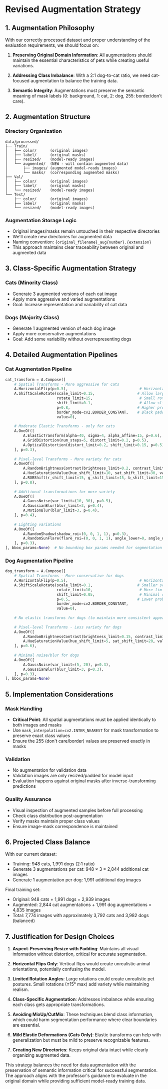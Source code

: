 
# Revised Augmentation Strategy

## 1. Augmentation Philosophy

With our correctly processed dataset and proper understanding of the evaluation requirements, we should focus on:

1. **Preserving Original Domain Information**: All augmentations should maintain the essential characteristics of pets while creating useful variations.

2. **Addressing Class Imbalance**: With a 2:1 dog-to-cat ratio, we need cat-focused augmentation to balance the training data.

3. **Semantic Integrity**: Augmentations must preserve the semantic meaning of mask labels (0: background, 1: cat, 2: dog, 255: border/don't care).

## 2. Augmentation Structure

### Directory Organization
```
data/processed/
├── Train/
│   ├── color/      (original images)
│   ├── label/      (original masks)
│   ├── resized/    (model-ready images)
│   └── augmented/  (NEW - will contain augmented data)
│       ├── images/ (augmented model-ready images)
│       └── masks/  (corresponding augmented masks)
├── Val/
│   ├── color/      (original images)
│   ├── label/      (original masks)
│   └── resized/    (model-ready images)
└── Test/
    ├── color/      (original images)
    ├── label/      (original masks)
    └── resized/    (model-ready images)
```

### Augmentation Storage Logic
- Original images/masks remain untouched in their respective directories
- We'll create new directories for augmented data
- Naming convention: `{original_filename}_aug{number}.{extension}`
- This approach maintains clear traceability between original and augmented data

## 3. Class-Specific Augmentation Strategy

### Cats (Minority Class)
- Generate 3 augmented versions of each cat image
- Apply more aggressive and varied augmentations
- Goal: Increase representation and variability of cat data

### Dogs (Majority Class)
- Generate 1 augmented version of each dog image
- Apply more conservative augmentations
- Goal: Add some variability without overrepresenting dogs

## 4. Detailed Augmentation Pipelines

### Cat Augmentation Pipeline
```python
cat_transform = A.Compose([
    # Spatial Transforms - More aggressive for cats
    A.HorizontalFlip(p=0.5),                                # Horizontal flip only (realistic for animals)
    A.ShiftScaleRotate(scale_limit=0.15,                   # Allow larger scale changes
                       rotate_limit=15,                     # Small rotations to maintain realism
                       shift_limit=0.1,                     # Allow slight shifting
                       p=0.8,                              # Higher probability for cats
                       border_mode=cv2.BORDER_CONSTANT,    # Black padding
                       value=0),
    
    # Moderate Elastic Transforms - only for cats
    A.OneOf([
        A.ElasticTransform(alpha=40, sigma=4, alpha_affine=15, p=0.6),  # Mild elastic deformation
        A.GridDistortion(num_steps=5, distort_limit=0.2, p=0.5),        # Slight grid distortion
        A.OpticalDistortion(distort_limit=0.2, shift_limit=0.15, p=0.5) # Mild optical distortion
    ], p=0.3),
    
    # Pixel-level Transforms - More variety for cats
    A.OneOf([
        A.RandomBrightnessContrast(brightness_limit=0.2, contrast_limit=0.2, p=0.8),
        A.HueSaturationValue(hue_shift_limit=10, sat_shift_limit=30, val_shift_limit=20, p=0.5),
        A.RGBShift(r_shift_limit=15, g_shift_limit=15, b_shift_limit=15, p=0.5)
    ], p=0.8),
    
    # Additional transformations for more variety
    A.OneOf([
        A.GaussNoise(var_limit=(10, 30), p=0.5),
        A.GaussianBlur(blur_limit=3, p=0.4),
        A.MotionBlur(blur_limit=3, p=0.4),
    ], p=0.4),
    
    # Lighting variations
    A.OneOf([
        A.RandomShadow(shadow_roi=(0, 0, 1, 1), p=0.3),
        A.RandomSunFlare(flare_roi=(0, 0, 1, 1), angle_lower=0, angle_upper=1, p=0.2),
    ], p=0.3),
], bbox_params=None)  # No bounding box params needed for segmentation
```

### Dog Augmentation Pipeline
```python
dog_transform = A.Compose([
    # Spatial Transforms - More conservative for dogs
    A.HorizontalFlip(p=0.5),                                # Horizontal flip only
    A.ShiftScaleRotate(scale_limit=0.1,                    # Smaller scale changes
                       rotate_limit=10,                     # More limited rotation
                       shift_limit=0.05,                    # Minimal shifting
                       p=0.5,                              # Lower probability
                       border_mode=cv2.BORDER_CONSTANT,
                       value=0),
    
    # No elastic transforms for dogs (to maintain more consistent appearance)
    
    # Pixel-level Transforms - Less variety for dogs
    A.OneOf([
        A.RandomBrightnessContrast(brightness_limit=0.15, contrast_limit=0.15, p=0.7),
        A.HueSaturationValue(hue_shift_limit=5, sat_shift_limit=20, val_shift_limit=15, p=0.4),
    ], p=0.6),
    
    # Minimal noise/blur for dogs
    A.OneOf([
        A.GaussNoise(var_limit=(5, 20), p=0.3),
        A.GaussianBlur(blur_limit=3, p=0.3),
    ], p=0.3),
], bbox_params=None)
```

## 5. Implementation Considerations

### Mask Handling
- **Critical Point**: All spatial augmentations must be applied identically to both images and masks
- Use `mask_interpolation=cv2.INTER_NEAREST` for mask transformation to preserve exact class values
- Ensure the 255 (don't care/border) values are preserved exactly in masks

### Validation
- No augmentation for validation data
- Validation images are only resized/padded for model input
- Evaluation happens against original masks after inverse-transforming predictions

### Quality Assurance
- Visual inspection of augmented samples before full processing
- Check class distribution post-augmentation
- Verify masks maintain proper class values
- Ensure image-mask correspondence is maintained

## 6. Projected Class Balance

With our current dataset:
- Training: 948 cats, 1,991 dogs (2:1 ratio)
- Generate 3 augmentations per cat: 948 × 3 = 2,844 additional cat images
- Generate 1 augmentation per dog: 1,991 additional dog images

Final training set:
- Original: 948 cats + 1,991 dogs = 2,939 images
- Augmented: 2,844 cat augmentations + 1,991 dog augmentations = 4,835 images
- Total: 7,774 images with approximately 3,792 cats and 3,982 dogs (balanced)

## 7. Justification for Design Choices

1. **Aspect-Preserving Resize with Padding**: Maintains all visual information without distortion, critical for accurate segmentation.

2. **Horizontal Flips Only**: Vertical flips would create unrealistic animal orientations, potentially confusing the model.

3. **Limited Rotation Angles**: Large rotations could create unrealistic pet postures. Small rotations (±15° max) add variety while maintaining realism.

4. **Class-Specific Augmentation**: Addresses imbalance while ensuring each class gets appropriate transformations.

5. **Avoiding MixUp/CutMix**: These techniques blend class information, which could harm segmentation performance where clear boundaries are essential.

6. **Mild Elastic Deformations (Cats Only)**: Elastic transforms can help with generalization but must be mild to preserve recognizable features.

7. **Creating New Directories**: Keeps original data intact while clearly organizing augmented data.

This strategy balances the need for data augmentation with the preservation of semantic information critical for successful segmentation. The approach aligns with the professor's guidance to evaluate in the original domain while providing sufficient model-ready training data.